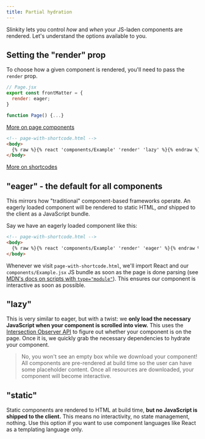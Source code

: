 ```yaml
---
title: Partial hydration
---
```


Slinkity lets you control _how_ and _when_ your JS-laden components are rendered. Let's understand the options available to you.

## Setting the "render" prop

To choose how a given component is rendered, you'll need to pass the `render` prop.

```jsx
// Page.jsx
export const frontMatter = {
  render: eager;
}

function Page() {...}
```

[More on page components](/docs/component-pages-and-layouts)

```html
<!-- page-with-shortcode.html -->
<body>
  {% raw %}{% react 'components/Example' 'render' 'lazy' %}{% endraw %}
</body>
```

[More on shortcodes](/docs/component-shortcodes)

## "eager" - the default for all components

This mirrors how "traditional" component-based frameworks operate. An eagerly loaded component will be rendered to static HTML, _and_ shipped to the client as a JavaScript bundle.

Say we have an eagerly loaded component like this:

```html
<!-- page-with-shortcode.html -->
<body>
  {% raw %}{% react 'components/Example' 'render' 'eager' %}{% endraw %}
</body>
```

Whenever we visit `page-with-shortcode.html`, we'll import React and our `components/Example.jsx` JS bundle as soon as the page is done parsing (see [MDN's docs on scripts with `type="module"`](https://v8.dev/features/modules#browser)). This ensures our component is interactive as soon as possible.

## "lazy"

This is very similar to eager, but with a twist: we **only load the necessary JavaScript when your component is scrolled into view.** This uses the [Intersection Observer API](https://developer.mozilla.org/en-US/docs/Web/API/Intersection_Observer_API) to figure out whether your component is on the page. Once it is, we quickly grab the necessary dependencies to hydrate your component.

> No, you won't see an empty box while we download your component! All components are pre-rendered at build time so the user can have some placeholder content. Once all resources are downloaded, your component will become interactive.

## "static"

Static components are rendered to HTML at build time, **but no JavaScript is shipped to the client.** This means no interactivity, no state management, nothing. Use this option if you want to use component languages like React as a templating language only.